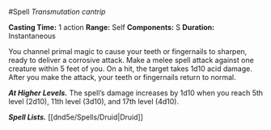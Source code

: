 #Spell
*Transmutation cantrip*

**Casting Time:** 1 action
**Range:** Self
**Components:** S
**Duration:** Instantaneous

You channel primal magic to cause your teeth or fingernails to sharpen, ready to deliver a corrosive attack. Make a melee spell attack against one creature within 5 feet of you. On a hit, the target takes 1d10 acid damage. After you make the attack, your teeth or fingernails return to normal.

***At Higher Levels.*** The spell’s damage increases by 1d10 when you reach 5th level (2d10), 11th level (3d10), and 17th level (4d10).

***Spell Lists.*** [[dnd5e/Spells/Druid\|Druid]]